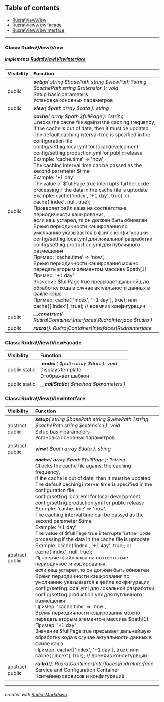 ## Table of contents
- [Rudra\View\View](#rudra_view_view)
- [Rudra\View\ViewFacade](#rudra_view_viewfacade)
- [Rudra\View\ViewInterface](#rudra_view_viewinterface)
<hr>

<a id="rudra_view_view"></a>

### Class: Rudra\View\View
##### implements [Rudra\View\ViewInterface](#rudra_view_viewinterface)
| Visibility | Function |
|:-----------|:---------|
|public|<em><strong>setup</strong>( string $basePath  string $viewPath  ?string $cachePath  string $extension ): void</em><br>Setup basic parameters<br>Установка основных параметров|
|public|<em><strong>view</strong>(  $path  array $data ): string|false</em><br>Returns the html representation from the output buffer<br>Imports variables from the $data array into the template<br>When passing an array:<br>the html view is created according to the first parameter<br>and cache file according to the second<br>Возвращает html представление из буфера вывода<br>Импортирует переменные из массива $data в шаблон<br>При передаче массива:<br>создается html представление в соответствии с первым параметром <br>и файл кэша в соответствии со вторым|
|public|<em><strong>cache</strong>( array $path   $fullPage ): ?string</em><br>Checks the cache file against the caching frequency,<br>if the cache is out of date, then it must be updated<br>The default caching interval time is specified in the configuration file<br>config/setting.local.yml for local development config/setting.production.yml for public release<br>Example: 'cache.time' => 'now',<br>The caching interval time can be passed as the second parameter $time<br>Example: '+1 day'<br>The value of $fullPage true interrupts further code processing if the data in the cache file is uptodate<br>Example: cache('index', '+1 day', true); or cache('index', null, true);<br>Проверяет файл кэша на соответствие периодичности кэширования,<br>если кеш устарел, то он должен быть обновлен<br>Время периодичности кэширования по умолчанию указывается в файле конфигурации <br>config/setting.local.yml для локальной разработки config/setting.production.yml для публичного размещения<br>Пример: 'cache.time' => 'now', <br>Время периодичности кэширования можно передать вторым элементом массива $path[1]<br>Пример: '+1 day'<br>Значение $fullPage true прерывает дальнейшую обработку кода в случае актуальности данных в файле кэша<br>Пример: cache(['index', '+1 day'], true); или cache(['index'], true); // времяиз конфигурвции|
|public|<em><strong>__construct</strong>( Rudra\Container\Interfaces\RudraInterface $rudra )</em><br>|
|public|<em><strong>rudra</strong>(): Rudra\Container\Interfaces\RudraInterface</em><br>|


<a id="rudra_view_viewfacade"></a>

### Class: Rudra\View\ViewFacade
| Visibility | Function |
|:-----------|:---------|
|public static|<em><strong>render</strong>(  $path  array $data ): void</em><br>Displays template<br>Отображает шаблон|
|public static|<em><strong>__callStatic</strong>(  $method   $parameters )</em><br>|


<a id="rudra_view_viewinterface"></a>

### Class: Rudra\View\ViewInterface
| Visibility | Function |
|:-----------|:---------|
|abstract public|<em><strong>setup</strong>( string $basePath  string $viewPath  ?string $cachePath  string $extension ): void</em><br>Setup basic parameters<br>Установка основных параметров|
|abstract public|<em><strong>view</strong>(  $path  array $data ): string|false</em><br>Returns the html representation from the output buffer<br>Imports variables from the $data array into the template<br>When passing an array:<br>the html view is created according to the first parameter<br>and cache file according to the second<br>Возвращает html представление из буфера вывода<br>Импортирует переменные из массива $data в шаблон<br>При передаче массива:<br>создается html представление в соответствии с первым параметром <br>и файл кэша в соответствии со вторым|
|abstract public|<em><strong>cache</strong>( array $path   $fullPage ): ?string</em><br>Checks the cache file against the caching frequency,<br>if the cache is out of date, then it must be updated<br>The default caching interval time is specified in the configuration file<br>config/setting.local.yml for local development config/setting.production.yml for public release<br>Example: 'cache.time' => 'now',<br>The caching interval time can be passed as the second parameter $time<br>Example: '+1 day'<br>The value of $fullPage true interrupts further code processing if the data in the cache file is uptodate<br>Example: cache('index', '+1 day', true); or cache('index', null, true);<br>Проверяет файл кэша на соответствие периодичности кэширования,<br>если кеш устарел, то он должен быть обновлен<br>Время периодичности кэширования по умолчанию указывается в файле конфигурации <br>config/setting.local.yml для локальной разработки config/setting.production.yml для публичного размещения<br>Пример: 'cache.time' => 'now', <br>Время периодичности кэширования можно передать вторым элементом массива $path[1]<br>Пример: '+1 day'<br>Значение $fullPage true прерывает дальнейшую обработку кода в случае актуальности данных в файле кэша<br>Пример: cache(['index', '+1 day'], true); или cache(['index'], true); // времяиз конфигурвции|
|abstract public|<em><strong>rudra</strong>(): Rudra\Container\Interfaces\RudraInterface</em><br>Service and Configuration Container<br>Контейнер сервисов и конфигураций|
<hr>

###### created with [Rudra-Markdown](#https://github.com/Jagepard/Rudra-Markdown)
